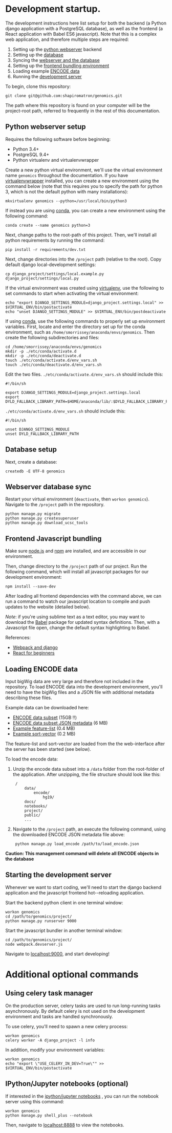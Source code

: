 # Development startup.

The development instructions here list setup for both the backend (a Python django application with a PostgreSQL database), as well as the frontend (a React application with Babel ES6 javascript). Note that this is a complex web application, and therefore multiple steps are required:

1. Setting up the [python webserver](#python-webserver-setup) backend
2. Setting up the [database](#database-setup)
3. Syncing the [webserver and the database](#webserver-database-sync)
4. Setting up the [frontend bundling environment](#frontend-javascript-bundling)
5. Loading example [ENCODE data](#loading-encode-data)
6. Running the [development server](#starting-the-development-server)

To begin, clone this repository:

    git clone git@github.com:shapiromatron/genomics.git

The path where this repository is found on your computer will be the project-root path, referred to frequently in the rest of this documentation.

## Python webserver setup

Requires the following software before beginning:

- Python 3.4+
- PostgreSQL 9.4+
- Python virtualenv and virtualenvwrapper

Create a new python virtual environment, we'll use the virtual environment name `genomics` throughout the documentation. If you have [virtualenvwrapper](https://pypi.python.org/pypi/virtualenvwrapper/) installed, you can create a new environment using the command below (note that this requires you to specify the path for python 3, which is not the default python with many installations):

    mkvirtualenv genomics --python=/usr/local/bin/python3

If instead you are using [conda](http://conda.pydata.org/docs/), you can create a new environment using the following command:

    conda create --name genomics python=3

Next, change paths to the root-path of this project. Then, we'll install all python requirements by running the command:

    pip install -r requirements/dev.txt

Next, change directories into the `/project` path (relative to the root). Copy default django local-development settings:

    cp django_project/settings/local.example.py django_project/settings/local.py

If the virtual environment was created using [virtualenv](https://virtualenv.pypa.io/en/stable/), use the following to set commands to start when activating the virtual environment:

    echo "export DJANGO_SETTINGS_MODULE=django_project.settings.local" >> $VIRTUAL_ENV/bin/postactivate
    echo "unset DJANGO_SETTINGS_MODULE" >> $VIRTUAL_ENV/bin/postdeactivate

If using [conda](http://conda.pydata.org/docs/), use the following commands to properly set up environment variables. First, locate and enter the directory set up for the conda environment, such as `/home/smorrissey/anaconda/envs/genomics`. Then create the following subdirectories and files:

    cd /home/smorrissey/anaconda/envs/genomics
    mkdir -p ./etc/conda/activate.d
    mkdir -p ./etc/conda/deactivate.d
    touch ./etc/conda/activate.d/env_vars.sh
    touch ./etc/conda/deactivate.d/env_vars.sh

Edit the two files. `./etc/conda/activate.d/env_vars.sh` should include this:

    #!/bin/sh

    export DJANGO_SETTINGS_MODULE=django_project.settings.local
    export DYLD_FALLBACK_LIBRARY_PATH=$HOME/anaconda/lib/:$DYLD_FALLBACK_LIBRARY_PATH

`./etc/conda/activate.d/env_vars.sh` should include this:

    #!/bin/sh

    unset DJANGO_SETTINGS_MODULE
    unset DYLD_FALLBACK_LIBRARY_PATH

## Database setup

Next, create a database:

    createdb -E UTF-8 genomics

## Webserver database sync

Restart your virtual environment (`deactivate`, then `workon genomics`). Navigate
to the `/project` path in the repository.

    python manage.py migrate
    python manage.py createsuperuser
    python manage.py download_ucsc_tools

## Frontend Javascript bundling

Make sure [node.js](https://nodejs.org/) and [npm](https://www.npmjs.com/) are installed, and are accessible in our environment.

Then, change directory  to the `/project` path of our project. Run the following command, which will install all javascript packages for our development environment:

    npm install --save-dev

After loading all frontend dependencies with the command above, we can run a command to watch our javascript location to compile and push updates to the website (detailed below).

*Note*: if you're using sublime text as a text editor, you may want to download the [Babel](https://github.com/babel/babel-sublime) package for updated syntax definitions. Then, with a Javascript file open, change the default syntax highlighting to Babel.

References:

- [Webpack and django](http://owaislone.org/blog/webpack-plus-reactjs-and-django/)
- [React for beginners](https://reactforbeginners.com/)


## Loading ENCODE data

Input bigWig data are very large and therefore not included in the repository. To load ENCODE data into the development environment, you'll need to have the bigWig files and a JSON file with additional metadata describing these files.

Example data can be downloaded here:

- [ENCODE data subset](http://manticore.niehs.nih.gov/ucscview/shapiroaj4/encode.zip) (15GB :bangbang:)
- [ENCODE data subset JSON metadata](http://manticore.niehs.nih.gov/ucscview/shapiroaj4/load_encode.json) (6 MB)
- [Example feature-list](http://manticore.niehs.nih.gov/ucscview/shapiroaj4/unt1hr.obsTSS.bed) (0.4 MB)
- [Example sort-vector](http://manticore.niehs.nih.gov/ucscview/shapiroaj4/wgEncodeBroadHistoneA549CtcfEtoh02Sig.sortVector.txt) (0.2 MB)

The feature-list and sort-vector are loaded from the the web-interface after the server has been started (see below).

To load the encode data:

1. Unzip the encode data subset into a `/data` folder from the root-folder of the application. After unzipping, the file structure should look like this:

        /
            data/
                encode/
                    hg19/
            docs/
            notebooks/
            project/
            public/
            ...

2. Navigate to the `/project` path, an execute the following command, using the downloaded ENCODE JSON metadata file above:

        python manage.py load_encode /path/to/load_encode.json

**Caution: This management command will delete all ENCODE objects in the database**

## Starting the development server

Whenever we want to start coding, we'll need to start the django backend application and the javascript frontend hot--reloading application.

Start the backend python client in one terminal window:

    workon genomics
    cd /path/to/genomics/project/
    python manage.py runserver 9000

Start the javascript bundler in another terminal window:

    cd /path/to/genomics/project/
    node webpack.devserver.js

Navigate to [localhost:9000](http://127.0.0.1:9000/), and start developing!

# Additional optional commands

## Using celery task manager

On the production server, celery tasks are used to run long-running tasks asynchronously. By default celery is not used on the development environment and tasks are handled synchronously.

To use celery, you'll need to spawn a new celery process:

    workon genomics
    celery worker -A django_project -l info

In addition, modify your environment variables:

    workon genomics
    echo "export \"USE_CELERY_IN_DEV=True\"" >> $VIRTUAL_ENV/bin/postactivate

## IPython/Jupyter notebooks (optional)

If interested in the [ipython/jupyter notebooks](http://jupyter.org/) , you can run the notebook server using this command:

    workon genomics
    python manage.py shell_plus --notebook

Then, navigate to [localhost:8888](http://127.0.0.1:8888/) to view the notebooks.
